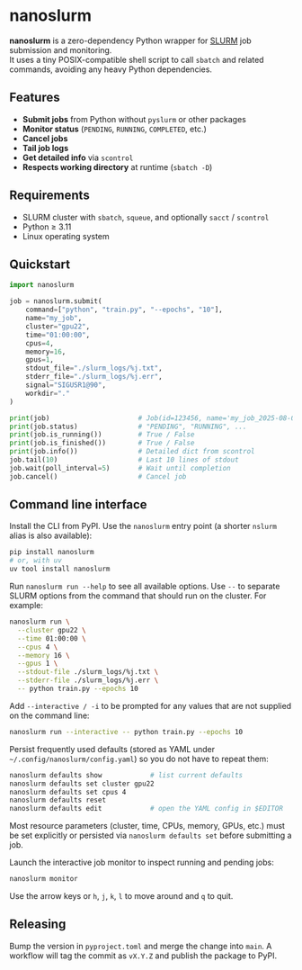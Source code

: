 # nanoslurm

**nanoslurm** is a zero-dependency Python wrapper for [SLURM](https://slurm.schedmd.com/) job submission and monitoring.  
It uses a tiny POSIX-compatible shell script to call `sbatch` and related commands, avoiding any heavy Python dependencies.

## Features

- **Submit jobs** from Python without `pyslurm` or other packages
- **Monitor status** (`PENDING`, `RUNNING`, `COMPLETED`, etc.)
- **Cancel jobs**
- **Tail job logs**
- **Get detailed info** via `scontrol`
- **Respects working directory** at runtime (`sbatch -D`)

## Requirements

- SLURM cluster with `sbatch`, `squeue`, and optionally `sacct` / `scontrol`
- Python ≥ 3.11
- Linux operating system


## Quickstart

```python
import nanoslurm

job = nanoslurm.submit(
    command=["python", "train.py", "--epochs", "10"],
    name="my_job",
    cluster="gpu22",
    time="01:00:00",
    cpus=4,
    memory=16,
    gpus=1,
    stdout_file="./slurm_logs/%j.txt",
    stderr_file="./slurm_logs/%j.err",
    signal="SIGUSR1@90",
    workdir="."
)

print(job)                      # Job(id=123456, name='my_job_2025-08-08_09-12-33.123', ...)
print(job.status)               # "PENDING", "RUNNING", ...
print(job.is_running())         # True / False
print(job.is_finished())        # True / False
print(job.info())               # Detailed dict from scontrol
job.tail(10)                    # Last 10 lines of stdout
job.wait(poll_interval=5)       # Wait until completion
job.cancel()                    # Cancel job

```

## Command line interface

Install the CLI from PyPI. Use the `nanoslurm` entry point (a shorter
`nslurm` alias is also available):

```bash
pip install nanoslurm
# or, with uv
uv tool install nanoslurm
```

Run `nanoslurm run --help` to see all available options. Use `--` to separate
SLURM options from the command that should run on the cluster. For example:

```bash
nanoslurm run \
  --cluster gpu22 \
  --time 01:00:00 \
  --cpus 4 \
  --memory 16 \
  --gpus 1 \
  --stdout-file ./slurm_logs/%j.txt \
  --stderr-file ./slurm_logs/%j.err \
  -- python train.py --epochs 10
```

Add `--interactive / -i` to be prompted for any values that are not supplied on
the command line:

```bash
nanoslurm run --interactive -- python train.py --epochs 10
```

Persist frequently used defaults (stored as YAML under
`~/.config/nanoslurm/config.yaml`) so you do not have to repeat them:

```bash
nanoslurm defaults show            # list current defaults
nanoslurm defaults set cluster gpu22
nanoslurm defaults set cpus 4
nanoslurm defaults reset
nanoslurm defaults edit            # open the YAML config in $EDITOR
```

Most resource parameters (cluster, time, CPUs, memory, GPUs, etc.) must be set
explicitly or persisted via `nanoslurm defaults set` before submitting a job.

Launch the interactive job monitor to inspect running and pending jobs:

```bash
nanoslurm monitor
```

Use the arrow keys or `h`, `j`, `k`, `l` to move around and `q` to quit.

## Releasing

Bump the version in `pyproject.toml` and merge the change into `main`. A
workflow will tag the commit as `vX.Y.Z` and publish the package to PyPI.
